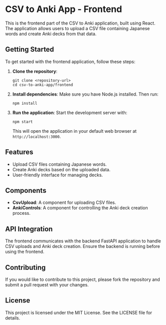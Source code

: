 # CSV to Anki App - Frontend

This is the frontend part of the CSV to Anki application, built using React. The application allows users to upload a CSV file containing Japanese words and create Anki decks from that data.

## Getting Started

To get started with the frontend application, follow these steps:

1. **Clone the repository**:
   ```
   git clone <repository-url>
   cd csv-to-anki-app/frontend
   ```

2. **Install dependencies**:
   Make sure you have Node.js installed. Then run:
   ```
   npm install
   ```

3. **Run the application**:
   Start the development server with:
   ```
   npm start
   ```
   This will open the application in your default web browser at `http://localhost:3000`.

## Features

- Upload CSV files containing Japanese words.
- Create Anki decks based on the uploaded data.
- User-friendly interface for managing decks.

## Components

- **CsvUpload**: A component for uploading CSV files.
- **AnkiControls**: A component for controlling the Anki deck creation process.

## API Integration

The frontend communicates with the backend FastAPI application to handle CSV uploads and Anki deck creation. Ensure the backend is running before using the frontend.

## Contributing

If you would like to contribute to this project, please fork the repository and submit a pull request with your changes.

## License

This project is licensed under the MIT License. See the LICENSE file for details.